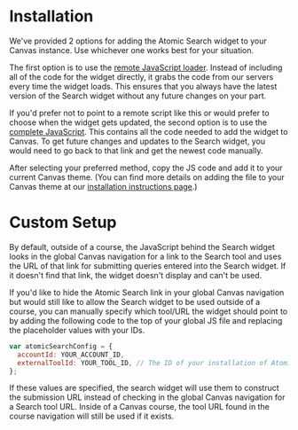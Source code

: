 # Installation

We've provided 2 options for adding the Atomic Search widget to your Canvas instance. Use whichever one works best for your situation.

The first option is to use the [remote JavaScript loader](loaders/prod.js). Instead of including all of the code for the widget directly, it grabs the code from our servers every time the widget loads. This ensures that you always have the latest version of the Search widget without any future changes on your part.

If you'd prefer not to point to a remote script like this or would prefer to choose when the widget gets updated, the second option is to use the [complete JavaScript](https://d2u53n8918fnto.cloudfront.net/atomic_search_widget.js). This contains all the code needed to add the widget to Canvas. To get future changes and updates to the Search widget, you would need to go back to that link and get the newest code manually.

After selecting your preferred method, copy the JS code and add it to your current Canvas theme. (You can find more details on adding the file to your Canvas theme at our [installation instructions page](http://products.atomicjolt.com/atomic-apps-canvas/search/install-the-atomic-search-widget/).)

# Custom Setup

By default, outside of a course, the JavaScript behind the Search widget looks in the global Canvas navigation for a link to the Search tool and uses the URL of that link for submitting queries entered into the Search widget. If it doesn't find that link, the widget doesn't display and can't be used. 

If you'd like to hide the Atomic Search link in your global Canvas navigation but would still like to allow the Search widget to be used outside of a course, you can manually specify which tool/URL the widget should point to by adding the following code to the top of your global JS file and replacing the placeholder values with your IDs.

```javascript
var atomicSearchConfig = {
  accountId: YOUR_ACCOUNT_ID,
  externalToolId: YOUR_TOOL_ID, // The ID of your installation of Atomic Search
};
```

If these values are specified, the search widget will use them to construct the submission URL instead of checking in the global Canvas navigation for a Search tool URL. Inside of a Canvas course, the tool URL found in the course navigation will still be used if it exists.
